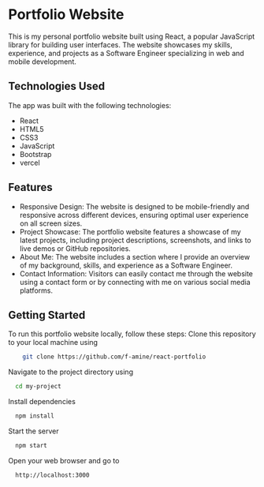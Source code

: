 
# Portfolio Website



This is my personal portfolio website built using React, a popular JavaScript library for building user interfaces. The website showcases my skills, experience, and projects as a Software Engineer specializing in web and mobile development.



## Technologies Used

The app was built with the following technologies:

- React
- HTML5
- CSS3
- JavaScript
- Bootstrap
- vercel
## Features

- Responsive Design: The website is designed to be mobile-friendly and responsive across different devices, ensuring optimal user experience on all screen sizes.
- Project Showcase: The portfolio website features a showcase of my latest projects, including project descriptions, screenshots, and links to live demos or GitHub repositories.
- About Me: The website includes a section where I provide an overview of my background, skills, and experience as a Software Engineer.
- Contact Information: Visitors can easily contact me through the website using a contact form or by connecting with me on various social media platforms.


## Getting Started

To run this portfolio website locally, follow these steps:
Clone this repository to your local machine using

```bash
    git clone https://github.com/f-amine/react-portfolio
```

Navigate to the project directory using

```bash
  cd my-project
```

Install dependencies

```bash
  npm install
```

Start the server

```bash
  npm start
```

Open your web browser and go to 

```bash
  http://localhost:3000
```